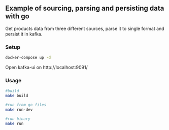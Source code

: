 ## Example of sourcing, parsing and persisting data with go

Get products data from three different sources, parse it to single format and persist it in kafka.

### Setup

```bash
docker-compose up -d
```
Open kafka-ui on http://localhost:9091/

### Usage

```bash
#build
make build

#run from go files
make run-dev

#run binary
make run
```